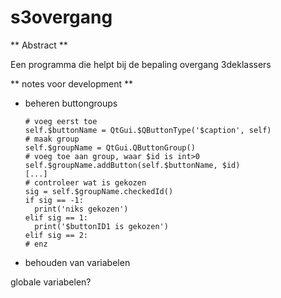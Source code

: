 # s3overgang

** Abstract **

Een programma die helpt bij de bepaling overgang 3deklassers

** notes voor development **

- beheren buttongroups

      # voeg eerst toe
      self.$buttonName = QtGui.$QButtonType('$caption', self)
      # maak group
      self.$groupName = QtGui.QButtonGroup()
      # voeg toe aan group, waar $id is int>0
      self.$groupName.addButton(self.$buttonName, $id)
      [...]
      # controleer wat is gekozen
      sig = self.$groupName.checkedId()
      if sig == -1:
        print('niks gekozen')
      elif sig == 1:
        print('$buttonID1 is gekozen')
      elif sig == 2:
      # enz

- behouden van variabelen

globale variabelen?
